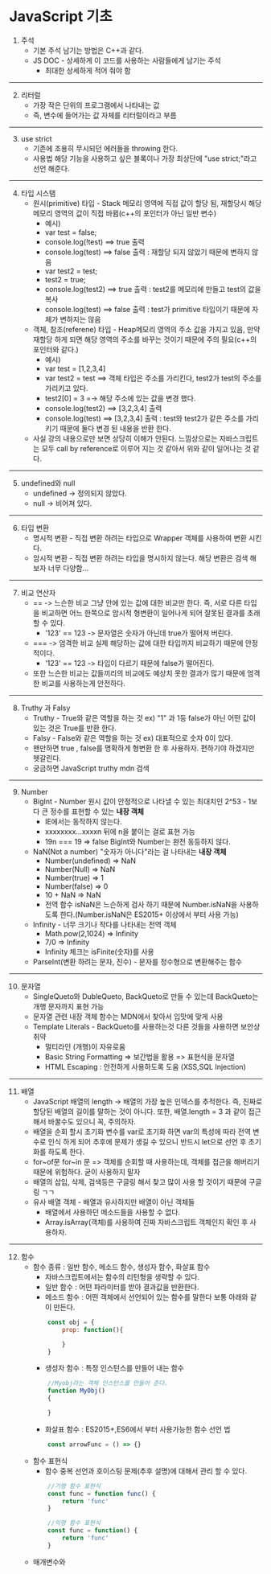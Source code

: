 # JavaScript 기초
1. 주석 
    * 기본 주석 남기는 방법은 C++과 같다.
    * JS DOC - 상세하게 이 코드를 사용하는 사람들에게 남기는 주석
        + 최대한 상세하게 적어 줘야 함
***
2. 리터럴
    * 가장 작은 단위의 프로그램에서 나타내는 값
    * 즉, 변수에 들어가는 값 자체를 리터럴이라고 부름
***
3. use strict
    * 기존에 조용히 무시되던 에러들을 throwing 한다.
    * 사용법 해당 기능을 사용하고 싶은 블록이나 가장 최상단에 "use strict;"라고 선언 해준다.
***
4. 타입 시스탬
    * 원시(primitive) 타입 - Stack 메모리 영역에 직접 값이 할당 됨, 재할당시 해당 메모리 영역의 값이
    직접 바뀜(c++의 포인터가 아닌 일반 변수)
        + 예시)
        + var test = false;
        + console.log(!test) ==> true 출력
        + console.log(test) ==> false 출력 : 재할당 되지 않았기 때문에 변하지 않음
        + var test2 = test;
        + test2 = true;
        + console.log(test2) ==> true 출력 : test2를 메모리에 만들고 test의 값을 복사
        + console.log(test) ==> false 출력 : test가 primitive 타입이기 때문에 자체가 변하지는 않음
    * 객체, 참조(referene) 타입 - Heap메모리 영역의 주소 값을 가지고 있음, 만약 재할당 하게 되면 해당 영역의 주소를 바꾸는 것이기 때문에 주의 필요(c++의 포인터와 같다.) 
        + 예시)
        + var test = [1,2,3,4]
        + var test2 = test ==> 객체 타입은 주소를 가리킨다, test2가 test의 주소를 가리키고 있다.
        + test2[0] = 3 =-> 해당 주소에 있는 값을 변경 했다.
        + console.log(test2) ==> [3,2,3,4] 출력 
        + console.log(test) ==> [3,2,3,4] 출력 : test와 test2가 같은 주소를 가리키기 때문에 둘다 변경 된 내용을 반환 한다.
    * 사실 강의 내용으로만 보면 상당히 이해가 안된다. 느낌상으로는 자바스크립트는 모두 call by reference로 이루어 지는 것 같아서 위와 같이 일어나는 것 같다.
***
5. undefined와 null
    + undefined -> 정의되지 않았다.
    + null -> 비어져 있다.
***
6. 타입 변환
    + 명시적 변환 - 직접 변환 하려는 타입으로 Wrapper 객체를 사용하여 변환 시킨다.
    + 암시적 변환 - 직접 변환 하려는 타입을 명시하지 않는다. 해당 변환은 검색 해보자 너무 다양함...
***
7. 비교 연산자
    + == -> 느슨한 비교 그냥 안에 있는 값에 대한 비교만 한다. 즉, 서로 다른 타입을 비교하면 어느 한쪽으로 암시적 형변환이 일어나게 되어 잘못된 결과를 초래할 수 있다.
        - '123' == 123 -> 문자열은 숫자가 아닌데 true가 떨어져 버린다.
    + === -> 엄격한 비교 실제 해당하는 값에 대한 타입까지 비교하기 때문에 안정적이다.
        - '123' == 123 -> 타입이 다르기 때문에 false가 떨어진다.
    + 또한 느슨한 비교는 값들끼리의 비교에도 예상치 못한 결과가 많기 때문에 엄격한 비교를 사용하는게 안전하다.
***
8. Truthy 과 Falsy
    + Truthy - True와 같은 역할을 하는 것 ex) "1" 과 1등 false가 아닌 어떤 값이 있는 것은 True를 반환 한다.
    + Falsy - False와 같은 역할을 하는 것 ex) 대표적으로 숫자 0이 있다. 
    + 왠만하면 true , false를 명확하게 형변환 한 후 사용하자. 편하기야 하겠지만 헷갈린다.   
    + 궁금하면 JavaScript truthy mdn 검색
***
9. Number
    + BigInt - Number 원시 값이 안정적으로 나타낼 수 있는 최대치인 2^53 - 1보다 큰 정수를 표현할 수 있는 <strong>내장 객체</strong>
        - IE에서는 동작하지 않는다.
        - xxxxxxxx...xxxxn 뒤에 n을 붙이는 걸로 표현 가능
        - 19n === 19 => false BigInt와 Number는 완전 동등하지 않다.
    + NaN(Not a number) "숫자가 아니다"라는 걸 나타내는 <strong>내장 객체</strong>
        - Number(undefined) => NaN
        - Number(Null) => NaN
        - Number(true) => 1
        - Number(false) => 0
        - 10 + NaN => NaN
        - 전역 함수 isNaN은 느슨하게 검사 하기 때문에 Number.isNaN을 사용하도록 한다.(Number.isNaN은 ES2015+ 이상에서 부터 사용 가능)
    + Infinity - 너무 크기나 작다를 나타내는 전역 객체
        - Math.pow(2,1024) => Infinity
        - 7/0 => Infinity
        - Infinity 체크는 isFinite(숫자)를 사용
    + ParseInt(변환 하려는 문자, 진수) - 문자를 정수형으로 변환해주는 함수 
***
10. 문자열
    + SingleQueto와 DubleQueto, BackQueto로 만들 수 있는데 BackQueto는 개행 문자까지 표현 가능
    + 문자열 관련 내장 객체 함수는 MDN에서 찾아서 입맛에 맞게 사용
    + Template Literals - BackQueto를 사용하는것 다른 것들을 사용하면 보안상 취약
        - 멀티라인 (개행)이 자유로움
        - Basic String Formatting => 보간법을 활용 => 표현식을 문자열
        - HTML Escaping : 안전하게 사용하도록 도움 (XSS,SQL Injection)

***
11. 배열
    + JavaScript 배열의 length ->  배열의 가장 높은 인덱스를 추적한다. 즉, 진짜로 할당된 배열의 길이를 말하는 것이 아니다. 또한, 배열.length = 3 과 같이 접근해서 바꿀수도 있으니 꼭, 주의하자.
    + 배열을 순회 할시 초기화 변수를 var로 초기화 하면 var의 특성에 따라 전역 변수로 인식 하게 되어 추후에 문제가 생길 수 있으니 반드시 let으로 선언 후 초기화를 하도록 한다.
    + for~of문 for~in 문 =>  객체를 순회할 때 사용하는데, 객체를 접근을 해버리기 때문에 위험하다. 굳이 사용하지 말자
    + 배열의 삽입, 삭제, 검색등은 구글링 해서 찾고 많이 사용 할 것이기 때문에 구글링 ㄱㄱ
    + 유사 배열 객체 - 배열과 유사하지만 배열이 아닌 객체들
        - 배열에서 사용하던 메소드들을 사용할 수 없다.
        - Array.isArray(객체)를 사용하여 진짜 자바스크립트 객체인지 확인 후 사용하자.
***
12. 함수
    + 함수 종류 : 일반 함수, 메소드 함수, 생성자 함수, 화살표 함수
        - 자바스크립트에서는 함수의 리턴형을 생략할 수 있다. 
        - 일반 함수 :  어떤 파라미터를 받아 결과값을 반환한다.
        - 메소드 함수 : 어떤 객체에서 선언되어 있는 함수를 말한다 보통 아래와 같이 만든다.
        ```JavaScript
            const obj = {
                prop: function(){

                }
            }
        ```
        - 생성자 함수 : 특정 인스턴스를 만들어 내는 함수
        ```JavaScript
            //Myobj라는 객체 인스턴스를 만들어 준다.
            function MyObj()
            {

            }
        ```
        - 화살표 함수 : ES2015+,ES6에서 부터 사용가능한 함수 선언 법
        ```JavaScript
            const arrowFunc = () => {}
        ```
    + 함수 표현식
        - 함수 중복 선언과 호이스팅 문제(추후 설명)에 대해서 관리 할 수 있다.
        ```JavaScript
            //기명 함수 표현식
            const func = function func() {
                return 'func'
            }

            //익명 함수 표현식
            const func = function() {
                return 'func'
            }
        ```
    + 매개변수와 